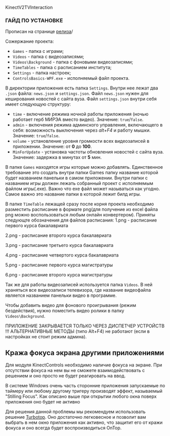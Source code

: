 KinectV2TVInteraction


### ГАЙД ПО УСТАНОВКЕ
Прописан на странице [релиза](https://github.com/RTUITLab/KinectV2TVInteraction/releases)/

Сожержание проекта:
* `Games` - папка с играми;
* `Videos` - папка с видеозаписями;
* `Videos\Background` - папка с фоновыми видеозаписями;
* `TimeTables` - папка с расписанием института;
* `Settings` - папка настроек;
* `ControlsBasics-WPF.exe` - исполняемый файл проекта.

В директории приложения есть папка `Settings`. Внутри нее лежат два `.json` файла: `news.json` и `settings.json`. Файл `news.json` нужен для кеширования новостей с сайта вуза. Файл `settings.json` внутри себя имеет следующую структуру:
* `time` - включение режима ночной работы приложения (ночью работает герб МИРЭА вместо видео). Значение: `true`/`false`.
* `admin` - включения режима админского управления, включающего в себя: возможность выключения через *alt+F4* и работу мышки. Значение: `true`/`false`.
* `volume` - установление уровня громкости всех видеозаписей в приложении. Значение: от **0** до **100**.
* `MinForUpdate` - установка частоты обновления новостей с сайта вуза. Значение: задержка в минутах от **5** мин.

В папке `Games` находятся игры которые можно добавлять. Единственное требование это создать внутри папки Games папку название которой будет названием панельки в самом приложении. Внутри папки с названием игры должен лежать собранный проект с исполняемым файлом игры(.exe). Важно что exe файл может называться как угодно. Самое важно это название папки в которой лежит билд игры.

В папке `TimeTable` лежащей сразу после корня проекта необходимо разместить расписание в формате png(для получение из excel файла png можно воспользоваться любым онлайн конвертером). Приняты следующте обозначения для файлов расписания:
1.png - расписание первого курса бакалавриата

2.png - расписание второго курса бакалавриата

3.png - расписание третьего курса бакалавриата

4.png - расписание четвертого курса бакалавриата

5.png - расписание первого курса магистратуры

6.png - расписание второго курса магистратуры

Так же для работы видеозаписей используется папка `Videos`. В ней храняться все видеозаписи телевизора, где название видеофайла является названием панельки видео в программе.

Чтобы добавить видео для фонового проигрывания (режим бездействия), нужно поместить видео ролики в папку `Videos\Background`.

ПРИЛОЖЕНИЕ ЗАКРЫВАЕТСЯ ТОЛЬКО ЧЕРЕЗ ДИСПЕТЧЕР УСТРОЙСТВ !!! АЛЬТЕРНАТИВНЫЕ МЕТОДЫ (типо Alt+F4) не работают (если в настройках не стоит режим админа).

## Кража фокуса экрана другими приложениями
Для модуля KinectControls необходимо наличие фокуса на экране. При отсутствии фокуса на нем вы не сможете взаимодействовать с решением и оно просто не будет реагировать на ввод.

В системе Windows очень часть сторонние приложения запускаемые по таймеру или любому другому тригеру производят эффект, называемый "Stilling Focus". Как описано выше при открытии любого окна поверх приложения оно будет не активно

Для решения данной проблемы мы рекомендуем использовать решение [Turbotop](https://www.savardsoftware.com/turbotop/). Оно достаточно легковесное и позволит вам выбрать в нем окно приложения как активно, что защитит его от кражи фокуса и оно всегда будет воспроизводиться OnTop.
